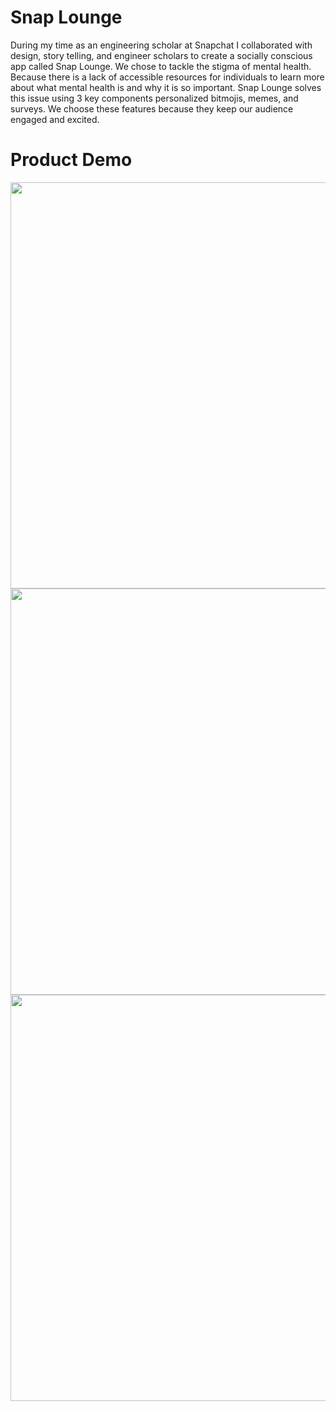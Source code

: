 # Snap Lounge

During my time as an engineering scholar at Snapchat I collaborated with design, story telling, and engineer scholars to create a socially conscious app called Snap Lounge. We chose to tackle the stigma of mental health. Because there is a lack of accessible resources for individuals to learn more about what mental health is and why it is so important. Snap Lounge solves this issue using 3 key components personalized bitmojis, memes, and surveys. We choose these features because they keep our audience engaged and excited. 

# Product Demo

<img src="https://user-images.githubusercontent.com/13155397/218895194-0460ce73-fdec-4765-a6d2-f5f942d124c0.jpeg" height="650"> <img src="https://user-images.githubusercontent.com/13155397/218895377-97cf6e30-e04b-41b0-a7b7-33912c7637b2.jpeg" height="650"> <img src="https://user-images.githubusercontent.com/13155397/219798707-6fc5e154-29aa-478e-b507-0739f8dbbc77.jpeg" height="650">

